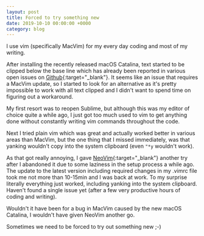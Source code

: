 ```yaml
---
layout: post
title: Forced to try something new
date: 2019-10-10 00:00:00 +0000
category: blog
---
```


I use vim (specifically MacVim) for my every day coding and most of my writing.

After installing the recently released macOS Catalina, text started to be clipped below the base line which has already been reported in various open issues on [Github](https://github.com/macvim-dev/macvim/issues){:target="_blank"}. It seems like an issue that requires a MacVim update, so I started to look for an alternative as it's pretty impossible to work with all text clipped and I didn't want to spend time on figuring out a workaround.

My first resort was to reopen Sublime, but although this was my editor of choice quite a while ago, I just got too much used to vim to get anything done without constantly writing vim commands throughout the code.

Next I tried plain vim which was great and actually worked better in various areas than MacVim, but the one thing that I missed immediately, was that yanking wouldn't copy into the system clipboard (even `"*y` wouldn't work).

As that got really annoying, I gave [NeoVim](https://neovim.io){:target="_blank"} another try after I abandoned it due to some laziness in the setup process a while ago. The update to the latest version including required changes in my .vimrc file took me not more than 10-15min and I was back at work. To my surprise literally everything just worked, including yanking into the system clipboard. Haven't found a single issue yet (after a few very productive hours of coding and writing).

Wouldn't it have been for a bug in MacVim caused by the new macOS Catalina, I wouldn't have given NeoVim another go.

Sometimes we need to be forced to try out something new ;-)